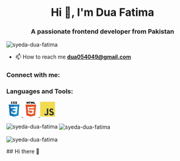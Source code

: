 <h1 align="center">Hi 👋, I'm Dua Fatima</h1>
<h3 align="center">A passionate frontend developer from Pakistan</h3>

<p align="left"> <img src="https://komarev.com/ghpvc/?username=syeda-dua-fatima&label=Profile%20views&color=0e75b6&style=flat" alt="syeda-dua-fatima" /> </p>

- 📫 How to reach me **dua054049@gmail.com**

<h3 align="left">Connect with me:</h3>
<p align="left">
</p>

<h3 align="left">Languages and Tools:</h3>
<p align="left"> <a href="https://www.w3schools.com/css/" target="_blank" rel="noreferrer"> <img src="https://raw.githubusercontent.com/devicons/devicon/master/icons/css3/css3-original-wordmark.svg" alt="css3" width="40" height="40"/> </a> <a href="https://www.w3.org/html/" target="_blank" rel="noreferrer"> <img src="https://raw.githubusercontent.com/devicons/devicon/master/icons/html5/html5-original-wordmark.svg" alt="html5" width="40" height="40"/> </a> <a href="https://developer.mozilla.org/en-US/docs/Web/JavaScript" target="_blank" rel="noreferrer"> <img src="https://raw.githubusercontent.com/devicons/devicon/master/icons/javascript/javascript-original.svg" alt="javascript" width="40" height="40"/> </a> </p>

<p><img align="left" src="https://github-readme-stats.vercel.app/api/top-langs?username=syeda-dua-fatima&show_icons=true&locale=en&layout=compact" alt="syeda-dua-fatima" /></p>

<p>&nbsp;<img align="center" src="https://github-readme-stats.vercel.app/api?username=syeda-dua-fatima&show_icons=true&locale=en" alt="syeda-dua-fatima" /></p>

<p><img align="center" src="https://github-readme-streak-stats.herokuapp.com/?user=syeda-dua-fatima&" alt="syeda-dua-fatima" /></p>
## Hi there 👋

<!--
**Syeda-Dua-Fatima/Syeda-Dua-Fatima** is a ✨ _special_ ✨ repository because its `README.md` (this file) appears on your GitHub profile.

Here are some ideas to get you started:

- 🔭 I’m currently working on ...
- 🌱 I’m currently learning ...
- 👯 I’m looking to collaborate on ...
- 🤔 I’m looking for help with ...
- 💬 Ask me about ...
- 📫 How to reach me: ...
- 😄 Pronouns: ...
- ⚡ Fun fact: ...
-->
